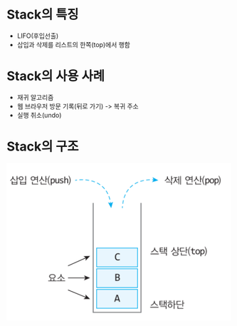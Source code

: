 # Stack의 특징
- LIFO(후입선출)
- 삽입과 삭제를 리스트의 한쪽(top)에서 행함

# Stack의 사용 사례
- 재귀 알고리즘
- 웹 브라우저 방문 기록(뒤로 가기) -> 복귀 주소
- 실행 취소(undo)

# Stack의 구조
![](./image/stack.png)
